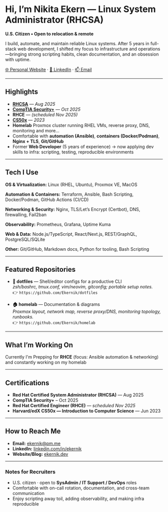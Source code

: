 # Hi, I’m Nikita Ekern — Linux System Administrator (RHCSA)

**U.S. Citizen • Open to relocation & remote**

I build, automate, and maintain reliable Linux systems. After 5 years in full-stack web development, I shifted my focus to infrastructure and operations—bringing strong scripting habits, clean documentation, and an obsession with uptime.

[🌐 Personal Website](https://ekernik.dev) · [🔗 LinkedIn](https://www.linkedin.com/in/ekernik) · [📫 Email](mailto:ekernik@pm.me)

---

## Highlights

- **[RHCSA](https://www.credly.com/badges/0e77df5b-dc66-4aa5-a90d-49e718859c0c/public_url)** — *Aug 2025* 
- **[CompTIA Security+](https://www.credly.com/badges/340900fd-c831-40ff-b77b-65e23535eb23/public_url)** — *Oct 2025* 
- **RHCE** — *(scheduled Nov 2025)*
- **[CS50x](https://cs50.harvard.edu/certificates/22e75e98-1ac4-463f-bbeb-bfa430a179f3)** — *2023*
- **Homelab** Proxmox cluster running RHEL VMs, reverse proxy, DNS, monitoring and more...
- Comfortable with **automation (Ansible)**, **containers (Docker/Podman)**, **Nginx + TLS**, **Git/GitHub**
- Former **Web Developer** (5 years of experience) → now applying dev skills to infra: scripting, testing, reproducible environments

---

## Tech I Use

**OS & Virtualization:** Linux (RHEL, Ubuntu), Proxmox VE, MacOS  

**Automation & Containers:** Terraform, Ansible, Bash Scripting, Docker/Podman, GitHub Actions (CI/CD) 

**Networking & Security:** Nginx, TLS/Let’s Encrypt (Certbot), DNS, firewalling, Fail2ban  

**Observability:** Prometheus, Grafana, Uptime Kuma

**Web & Data:** Node.js/TypeScript, React/Next.js, REST/GraphQL, PostgreSQL/SQLite  

**Other:** Git/GitHub, Markdown docs, Python for tooling, Bash Scripting

---

## Featured Repositories

- **🔧 dotfiles** — Shell/editor configs for a productive CLI  
  _zsh/bashrc, tmux.conf, vim/neovim, gitconfig; portable setup notes._  
  👉 `https://github.com/Ekernik/dotfiles`

<!-- - **🧰 scripts** — Handy sysadmin scripts  
  _Backup/restore, log triage, service health checks, simple hardening helpers._  
  👉 `https://github.com/Ekernik/scripts` -->

- **🏠 homelab** — Documentation & diagrams  
  _Proxmox layout, network map, reverse proxy/DNS, monitoring topology, runbooks._  
  👉 `https://github.com/Ekernik/homelab`

---

## What I’m Working On

Currently I'm Prepping for **RHCE** (focus: Ansible automation & networking) and constantly working on my homelab

---

## Certifications

- **Red Hat Certified System Administrator (RHCSA)** — Aug 2025
- **CompTIA Security+** – Oct 2025  
- **Red Hat Certified Engineer (RHCE)** — *scheduled Nov 2025*  
- **Harvard/edX CS50x — Introduction to Computer Science** — Jun 2023

---

## How to Reach Me

- **Email:** [ekernik@pm.me](mailto:ekernik@pm.me)  
- **LinkedIn:** [linkedin.com/in/ekernik](https://www.linkedin.com/in/ekernik)  
- **Website/Blog:** [ekernik.dev](https://ekernik.dev)

---

### Notes for Recruiters

- U.S. citizen · open to **SysAdmin / IT Support / DevOps** roles  
- Comfortable with on-call rotation, documentation, and cross-team communication  
- Enjoy scripting away toil, adding observability, and making infra reproducible
